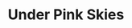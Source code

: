 ---
layout: product
product_id: 1419073519678
id: 1419073519678
title: Under Pink Skies
body_html: >-
  <p>Taken in Tofino, BC during February of 2018.</p>

  <p>A great cabin weekend full of great people in the woods of Tofino is the story behind this photo. We ended up going for a long walk along the beach this day and witnessed some brave people battling the cold to get a good surf in.</p>

  <p> </p>
vendor: Connell McCarthy
product_type: Posters, Prints, & Visual Artwork
created_at: 2018-08-22T19:59:42-04:00
handle: under-pink-skies
updated_at: 2022-06-27T13:52:00-04:00
published_at: 2018-08-22T19:38:24-04:00
template_suffix: ""
status: active
published_scope: global
tags: Batch 01, ocean, Print, sunset, surfer, water
admin_graphql_api_id: gid://shopify/Product/1419073519678
variants:
  - id: 39577257377854
    product_id: 1419073519678
    title: 8x10” / Full Colour
    price: "35.00"
    sku: CM-PP-B1-19-XXS-FC
    position: 1
    inventory_policy: continue
    compare_at_price: null
    fulfillment_service: manual
    inventory_management: shopify
    option1: 8x10”
    option2: Full Colour
    option3: null
    created_at: 2021-09-01T15:46:10-04:00
    updated_at: 2022-02-07T18:08:23-05:00
    taxable: true
    barcode: ""
    grams: 208
    image_id: 6198887120958
    weight: 0.208
    weight_unit: kg
    inventory_item_id: 41671698022462
    inventory_quantity: 100
    old_inventory_quantity: 100
    requires_shipping: true
    admin_graphql_api_id: gid://shopify/ProductVariant/39577257377854
  - id: 39577257410622
    product_id: 1419073519678
    title: 8x10” / Black & White
    price: "35.00"
    sku: CM-PP-B1-19-XXS-BW
    position: 2
    inventory_policy: continue
    compare_at_price: null
    fulfillment_service: manual
    inventory_management: shopify
    option1: 8x10”
    option2: Black & White
    option3: null
    created_at: 2021-09-01T15:46:10-04:00
    updated_at: 2022-02-07T16:26:12-05:00
    taxable: true
    barcode: ""
    grams: 208
    image_id: 6198887088190
    weight: 0.208
    weight_unit: kg
    inventory_item_id: 41671698055230
    inventory_quantity: 100
    old_inventory_quantity: 100
    requires_shipping: true
    admin_graphql_api_id: gid://shopify/ProductVariant/39577257410622
  - id: 39577257443390
    product_id: 1419073519678
    title: 8.5x11” / Full Colour
    price: "35.00"
    sku: CM-PP-B1-19-XS-FC
    position: 3
    inventory_policy: continue
    compare_at_price: null
    fulfillment_service: manual
    inventory_management: shopify
    option1: 8.5x11”
    option2: Full Colour
    option3: null
    created_at: 2021-09-01T15:46:10-04:00
    updated_at: 2022-02-07T16:26:12-05:00
    taxable: true
    barcode: ""
    grams: 208
    image_id: 6198887120958
    weight: 0.208
    weight_unit: kg
    inventory_item_id: 41671698087998
    inventory_quantity: 100
    old_inventory_quantity: 100
    requires_shipping: true
    admin_graphql_api_id: gid://shopify/ProductVariant/39577257443390
  - id: 39577257476158
    product_id: 1419073519678
    title: 8.5x11” / Black & White
    price: "35.00"
    sku: CM-PP-B1-19-XS-BW
    position: 4
    inventory_policy: continue
    compare_at_price: null
    fulfillment_service: manual
    inventory_management: shopify
    option1: 8.5x11”
    option2: Black & White
    option3: null
    created_at: 2021-09-01T15:46:10-04:00
    updated_at: 2022-02-07T16:26:10-05:00
    taxable: true
    barcode: ""
    grams: 208
    image_id: 6198887088190
    weight: 0.208
    weight_unit: kg
    inventory_item_id: 41671698120766
    inventory_quantity: 100
    old_inventory_quantity: 100
    requires_shipping: true
    admin_graphql_api_id: gid://shopify/ProductVariant/39577257476158
  - id: 39577257508926
    product_id: 1419073519678
    title: 13x19” / Full Colour
    price: "40.00"
    sku: CM-PP-B1-19-S-FC
    position: 5
    inventory_policy: continue
    compare_at_price: null
    fulfillment_service: manual
    inventory_management: shopify
    option1: 13x19”
    option2: Full Colour
    option3: null
    created_at: 2021-09-01T15:46:10-04:00
    updated_at: 2022-02-07T16:26:11-05:00
    taxable: true
    barcode: ""
    grams: 208
    image_id: 6198887120958
    weight: 0.208
    weight_unit: kg
    inventory_item_id: 41671698153534
    inventory_quantity: 100
    old_inventory_quantity: 100
    requires_shipping: true
    admin_graphql_api_id: gid://shopify/ProductVariant/39577257508926
  - id: 39577257541694
    product_id: 1419073519678
    title: 13x19” / Black & White
    price: "40.00"
    sku: CM-PP-B1-19-S-BW
    position: 6
    inventory_policy: continue
    compare_at_price: null
    fulfillment_service: manual
    inventory_management: shopify
    option1: 13x19”
    option2: Black & White
    option3: null
    created_at: 2021-09-01T15:46:10-04:00
    updated_at: 2022-02-07T16:26:11-05:00
    taxable: true
    barcode: ""
    grams: 208
    image_id: 6198887088190
    weight: 0.208
    weight_unit: kg
    inventory_item_id: 41671698186302
    inventory_quantity: 100
    old_inventory_quantity: 100
    requires_shipping: true
    admin_graphql_api_id: gid://shopify/ProductVariant/39577257541694
  - id: 39577257574462
    product_id: 1419073519678
    title: 16x20” / Full Colour
    price: "50.00"
    sku: CM-PP-B1-19-M-FC
    position: 7
    inventory_policy: continue
    compare_at_price: null
    fulfillment_service: manual
    inventory_management: shopify
    option1: 16x20”
    option2: Full Colour
    option3: null
    created_at: 2021-09-01T15:46:10-04:00
    updated_at: 2022-02-07T16:26:10-05:00
    taxable: true
    barcode: ""
    grams: 208
    image_id: 6198887120958
    weight: 0.208
    weight_unit: kg
    inventory_item_id: 41671698219070
    inventory_quantity: 100
    old_inventory_quantity: 100
    requires_shipping: true
    admin_graphql_api_id: gid://shopify/ProductVariant/39577257574462
  - id: 39577257607230
    product_id: 1419073519678
    title: 16x20” / Black & White
    price: "50.00"
    sku: CM-PP-B1-19-M-BW
    position: 8
    inventory_policy: continue
    compare_at_price: null
    fulfillment_service: manual
    inventory_management: shopify
    option1: 16x20”
    option2: Black & White
    option3: null
    created_at: 2021-09-01T15:46:10-04:00
    updated_at: 2022-02-07T16:26:15-05:00
    taxable: true
    barcode: ""
    grams: 208
    image_id: 6198887088190
    weight: 0.208
    weight_unit: kg
    inventory_item_id: 41671698251838
    inventory_quantity: 100
    old_inventory_quantity: 100
    requires_shipping: true
    admin_graphql_api_id: gid://shopify/ProductVariant/39577257607230
  - id: 39577257639998
    product_id: 1419073519678
    title: 20x24” / Full Colour
    price: "60.00"
    sku: CM-PP-B1-19-L-FC
    position: 9
    inventory_policy: continue
    compare_at_price: null
    fulfillment_service: manual
    inventory_management: shopify
    option1: 20x24”
    option2: Full Colour
    option3: null
    created_at: 2021-09-01T15:46:10-04:00
    updated_at: 2022-02-07T16:26:15-05:00
    taxable: true
    barcode: ""
    grams: 208
    image_id: 6198887120958
    weight: 0.208
    weight_unit: kg
    inventory_item_id: 41671698284606
    inventory_quantity: 100
    old_inventory_quantity: 100
    requires_shipping: true
    admin_graphql_api_id: gid://shopify/ProductVariant/39577257639998
  - id: 39577257672766
    product_id: 1419073519678
    title: 20x24” / Black & White
    price: "60.00"
    sku: CM-PP-B1-19-L-BW
    position: 10
    inventory_policy: continue
    compare_at_price: null
    fulfillment_service: manual
    inventory_management: shopify
    option1: 20x24”
    option2: Black & White
    option3: null
    created_at: 2021-09-01T15:46:10-04:00
    updated_at: 2022-02-07T16:26:16-05:00
    taxable: true
    barcode: ""
    grams: 208
    image_id: 6198887088190
    weight: 0.208
    weight_unit: kg
    inventory_item_id: 41671698317374
    inventory_quantity: 100
    old_inventory_quantity: 100
    requires_shipping: true
    admin_graphql_api_id: gid://shopify/ProductVariant/39577257672766
  - id: 39577257705534
    product_id: 1419073519678
    title: 20x30” / Full Colour
    price: "70.00"
    sku: CM-PP-B1-19-XL-FC
    position: 11
    inventory_policy: continue
    compare_at_price: null
    fulfillment_service: manual
    inventory_management: shopify
    option1: 20x30”
    option2: Full Colour
    option3: null
    created_at: 2021-09-01T15:46:10-04:00
    updated_at: 2022-02-07T16:26:16-05:00
    taxable: true
    barcode: ""
    grams: 208
    image_id: 6198887120958
    weight: 0.208
    weight_unit: kg
    inventory_item_id: 41671698350142
    inventory_quantity: 100
    old_inventory_quantity: 100
    requires_shipping: true
    admin_graphql_api_id: gid://shopify/ProductVariant/39577257705534
  - id: 39577257738302
    product_id: 1419073519678
    title: 20x30” / Black & White
    price: "70.00"
    sku: CM-PP-B1-19-XL-BW
    position: 12
    inventory_policy: continue
    compare_at_price: null
    fulfillment_service: manual
    inventory_management: shopify
    option1: 20x30”
    option2: Black & White
    option3: null
    created_at: 2021-09-01T15:46:10-04:00
    updated_at: 2022-02-07T16:26:15-05:00
    taxable: true
    barcode: ""
    grams: 208
    image_id: 6198887088190
    weight: 0.208
    weight_unit: kg
    inventory_item_id: 41671698382910
    inventory_quantity: 100
    old_inventory_quantity: 100
    requires_shipping: true
    admin_graphql_api_id: gid://shopify/ProductVariant/39577257738302
  - id: 39577257771070
    product_id: 1419073519678
    title: 24x36” / Full Colour
    price: "90.00"
    sku: CM-PP-B1-19-XXL-FC
    position: 13
    inventory_policy: continue
    compare_at_price: null
    fulfillment_service: manual
    inventory_management: shopify
    option1: 24x36”
    option2: Full Colour
    option3: null
    created_at: 2021-09-01T15:46:10-04:00
    updated_at: 2022-02-07T16:26:21-05:00
    taxable: true
    barcode: ""
    grams: 208
    image_id: 6198887120958
    weight: 0.208
    weight_unit: kg
    inventory_item_id: 41671698415678
    inventory_quantity: 100
    old_inventory_quantity: 100
    requires_shipping: true
    admin_graphql_api_id: gid://shopify/ProductVariant/39577257771070
  - id: 39577257803838
    product_id: 1419073519678
    title: 24x36” / Black & White
    price: "90.00"
    sku: CM-PP-B1-19-XXL-BW
    position: 14
    inventory_policy: continue
    compare_at_price: null
    fulfillment_service: manual
    inventory_management: shopify
    option1: 24x36”
    option2: Black & White
    option3: null
    created_at: 2021-09-01T15:46:10-04:00
    updated_at: 2022-02-07T16:26:20-05:00
    taxable: true
    barcode: ""
    grams: 208
    image_id: 6198887088190
    weight: 0.208
    weight_unit: kg
    inventory_item_id: 41671698448446
    inventory_quantity: 100
    old_inventory_quantity: 100
    requires_shipping: true
    admin_graphql_api_id: gid://shopify/ProductVariant/39577257803838
  - id: 39577257836606
    product_id: 1419073519678
    title: 30x40” / Full Colour
    price: "100.00"
    sku: CM-PP-B1-19-XXXL-FC
    position: 15
    inventory_policy: continue
    compare_at_price: null
    fulfillment_service: manual
    inventory_management: shopify
    option1: 30x40”
    option2: Full Colour
    option3: null
    created_at: 2021-09-01T15:46:10-04:00
    updated_at: 2022-02-07T16:26:21-05:00
    taxable: true
    barcode: ""
    grams: 208
    image_id: 6198887120958
    weight: 0.208
    weight_unit: kg
    inventory_item_id: 41671698481214
    inventory_quantity: 100
    old_inventory_quantity: 100
    requires_shipping: true
    admin_graphql_api_id: gid://shopify/ProductVariant/39577257836606
  - id: 39577257869374
    product_id: 1419073519678
    title: 30x40” / Black & White
    price: "100.00"
    sku: CM-PP-B1-19-XXXL-BW
    position: 16
    inventory_policy: continue
    compare_at_price: null
    fulfillment_service: manual
    inventory_management: shopify
    option1: 30x40”
    option2: Black & White
    option3: null
    created_at: 2021-09-01T15:46:10-04:00
    updated_at: 2022-02-07T16:26:21-05:00
    taxable: true
    barcode: ""
    grams: 208
    image_id: 6198887088190
    weight: 0.208
    weight_unit: kg
    inventory_item_id: 41671698513982
    inventory_quantity: 100
    old_inventory_quantity: 100
    requires_shipping: true
    admin_graphql_api_id: gid://shopify/ProductVariant/39577257869374
options:
  - id: 1948215083070
    product_id: 1419073519678
    name: Size
    position: 1
    values:
      - 8x10”
      - 8.5x11”
      - 13x19”
      - 16x20”
      - 20x24”
      - 20x30”
      - 24x36”
      - 30x40”
  - id: 8590087749694
    product_id: 1419073519678
    name: Color
    position: 2
    values:
      - Full Colour
      - Black & White
images:
  - id: 6198887120958
    product_id: 1419073519678
    position: 1
    created_at: 2019-03-04T20:00:44-05:00
    updated_at: 2019-10-20T18:44:16-04:00
    alt: null
    width: 1000
    height: 1500
    src: https://cdn.shopify.com/s/files/1/1624/2355/products/CM---Under-Pink-Skies-_Product-Mockup-2019.jpg?v=1571611456
    variant_ids:
      - 39577257377854
      - 39577257443390
      - 39577257508926
      - 39577257574462
      - 39577257639998
      - 39577257705534
      - 39577257771070
      - 39577257836606
    admin_graphql_api_id: gid://shopify/ProductImage/6198887120958
  - id: 6198887088190
    product_id: 1419073519678
    position: 2
    created_at: 2019-03-04T20:00:43-05:00
    updated_at: 2019-10-20T18:44:16-04:00
    alt: null
    width: 1000
    height: 1500
    src: https://cdn.shopify.com/s/files/1/1624/2355/products/CM---Under-Pink-Skies-_Product-Mockup-2019_-B_W.jpg?v=1571611456
    variant_ids:
      - 39577257410622
      - 39577257476158
      - 39577257541694
      - 39577257607230
      - 39577257672766
      - 39577257738302
      - 39577257803838
      - 39577257869374
    admin_graphql_api_id: gid://shopify/ProductImage/6198887088190
  - id: 28230448676926
    product_id: 1419073519678
    position: 3
    created_at: 2021-05-04T21:31:40-04:00
    updated_at: 2021-05-04T21:31:40-04:00
    alt: null
    width: 2000
    height: 1800
    src: https://cdn.shopify.com/s/files/1/1624/2355/products/PAR_02_0001_c52b9e82-b38a-49b6-9e51-0a5ff3e7c28d.png?v=1620178300
    variant_ids: []
    admin_graphql_api_id: gid://shopify/ProductImage/28230448676926
image:
  id: 6198887120958
  product_id: 1419073519678
  position: 1
  created_at: 2019-03-04T20:00:44-05:00
  updated_at: 2019-10-20T18:44:16-04:00
  alt: null
  width: 1000
  height: 1500
  src: https://cdn.shopify.com/s/files/1/1624/2355/products/CM---Under-Pink-Skies-_Product-Mockup-2019.jpg?v=1571611456
  variant_ids:
    - 39577257377854
    - 39577257443390
    - 39577257508926
    - 39577257574462
    - 39577257639998
    - 39577257705534
    - 39577257771070
    - 39577257836606
  admin_graphql_api_id: gid://shopify/ProductImage/6198887120958

---